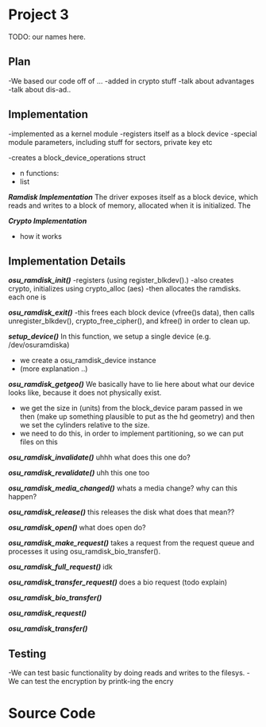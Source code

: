 Project 3
=========
TODO: our names here.

Plan
----
-We based our code off of ...
-added in crypto stuff
-talk about advantages
-talk about dis-ad..

Implementation
--------------
-implemented as a kernel module
-registers itself as a block device
-special module parameters, including stuff for sectors,
 private key etc

-creates a block_device_operations struct
- n functions:
- list

***Ramdisk Implementation***
The driver exposes itself as a block device, which reads and 
writes to a block of memory, allocated when it is initialized.
The 

***Crypto Implementation***
- how it works

Implementation Details
----------------------

***osu_ramdisk_init()***
-registers  (using register_blkdev().)
-also creates crypto, initializes using crypto_alloc (aes)
-then allocates the ramdisks. each one is 

***osu_ramdisk_exit()***
-this frees each block device (vfree()s data), then 
calls unregister_blkdev(), crypto_free_cipher(), and kfree()
in order to clean up.

***setup_device()***
In this function, we setup a single device
(e.g. /dev/osuramdiska)
- we create a osu_ramdisk_device instance 
- (more explanation ..)

***osu_ramdisk_getgeo()***
We basically have to lie here about what our device looks like, 
because it does not physically exist.
- we get the size in (units) from the block_device param passed in
we then (make up something plausible to put as the hd geometry)
and then we set the cylinders relative to the size. 
- we need to do this, in order to implement partitioning, so we 
  can put files on this

***osu_ramdisk_invalidate()***
uhhh what does this one do?

***osu_ramdisk_revalidate()***
uhh this one too

***osu_ramdisk_media_changed()***
whats a media change? why can this happen?

***osu_ramdisk_release()***
this releases the disk
what does that mean??

***osu_ramdisk_open()***
what does open do?

***osu_ramdisk_make_request()***
takes a  request from the request queue and processes it
using osu_ramdisk_bio_transfer().

***osu_ramdisk_full_request()***
idk

***osu_ramdisk_transfer_request()***
does a bio request (todo explain)

***osu_ramdisk_bio_transfer()***

***osu_ramdisk_request()***

***osu_ramdisk_transfer()***

Testing
-------

-We can test basic functionality by doing reads and writes to the filesys.
-We can test the encryption by printk-ing the encry

Source Code
===========
<include source here>
